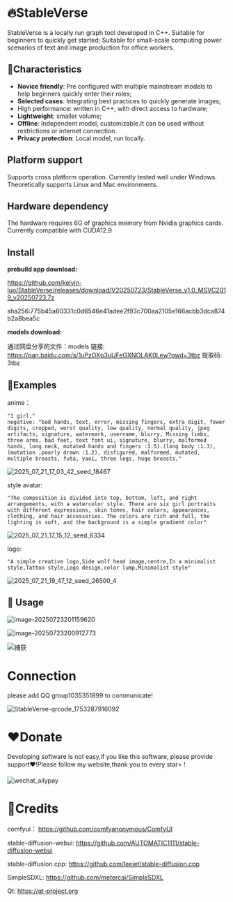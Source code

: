 # :fire:StableVerse
StableVerse is a locally run graph tool developed in C++. Suitable for beginners to quickly get started; Suitable for small-scale computing power scenarios of text and image production for office workers.



## :rocket:Characteristics

- **Novice friendly**: Pre configured with multiple mainstream models to help beginners quickly enter their roles;
- **Selected cases**: Integrating best practices to quickly generate images;
- High performance: written in C++, with direct access to hardware;
- **Lightweight**: smaller volume;
- **Offline**: Independent model, customizable.It can be used without restrictions or internet connection.
- **Privacy protection**: Local model, run locally. 



## Platform support

Supports cross platform operation. Currently tested well under Windows. Theoretically supports Linux and Mac environments.



## Hardware dependency

The hardware requires 6G of graphics memory from Nvidia graphics cards. Currently compatible with CUDA12.9



## Install

**prebuild app download:**

https://github.com/kelvin-luo/StableVerse/releases/download/V20250723/StableVerse_v1.0_MSVC2019_v20250723.7z

sha256:775b45a60331c0d6546e41adee2f93c700aa2105e166acbb3dca874b2a8bea5c

**models download:**

通过网盘分享的文件：models
链接: https://pan.baidu.com/s/1uPzOXp3uUFeGXNOLAK0Lew?pwd=3tbz 提取码: 3tbz 



## :tada:Examples

anime：

```
"1 girl," 
negative: "bad hands, text, error, missing fingers, extra digit, fewer digits, cropped, worst quality, low quality, normal quality, jpeg artifacts, signature, watermark, username, blurry, Missing limbs, three arms, bad feet, text font ui, signature, blurry, malformed hands, long neck, mutated hands and fingers :1.5).(long body :1.3),(mutation ,poorly drawn :1.2), disfigured, malformed, mutated, multiple breasts, futa, yaoi, three legs, huge breasts,"
```

![2025_07_21_17_03_42_seed_18467](assets/2025_07_23_11_18_16_seed_18467.jpg)

style avatar:

```shell
"The composition is divided into top, bottom, left, and right arrangements, with a watercolor style. There are six girl portraits with different expressions, skin tones, hair colors, appearances, clothing, and hair accessories. The colors are rich and full, the lighting is soft, and the background is a simple gradient color" 
```

![2025_07_21_17_15_12_seed_6334](assets/250723_162712_seed_19169_2.jpg)

logo:

```shell
"A simple creative logo,Side wolf head image,centre,In a minimalist style,Tattoo style,Logo design,color lump,Minimalist style"
```

![2025_07_21_19_47_12_seed_26500_4](assets/250723_143755_seed_6334.png)

## :pushpin: Usage



![image-20250723201159620](assets/image-20250723201159620.png)

![image-20250723200912773](assets/image-20250723200912773.png)

![捕获](assets/捕获.JPG)

# Connection

please add QQ group1035351899 to communicate!

![StableVerse-qrcode_1753287916092](assets/StableVerse-qrcode_1753287916092.jpg)





# ❤Donate

Developing software is not easy,if you like this software, please provide support❤️!Please follow my website,thank you to every star⭐ !

![wechat_ailypay](resource/icon/wechat_ailypay.jpg)



# :revolving_hearts:Credits

comfyui： https://github.com/comfyanonymous/ComfyUI

stable-diffusion-webui: https://github.com/AUTOMATIC1111/stable-diffusion-webui

stable-diffusion.cpp: https://github.com/leejet/stable-diffusion.cpp

SimpleSDXL: https://github.com/metercai/SimpleSDXL

Qt: https://qt-project.org







